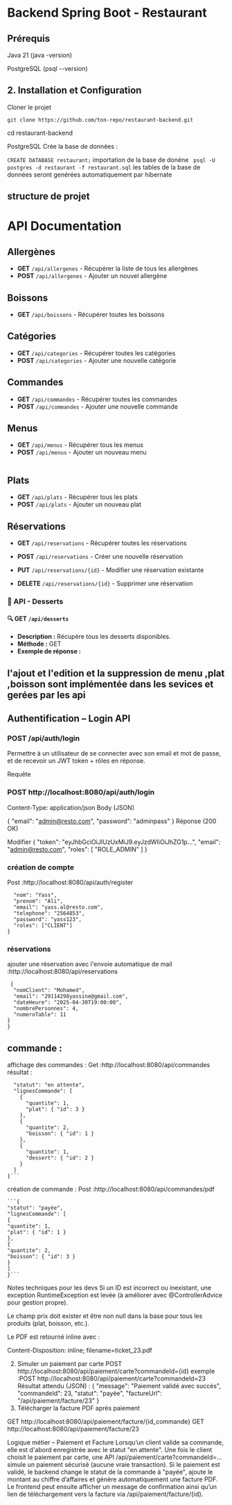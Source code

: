 # Backend Spring Boot - Restaurant

## Prérequis

Java 21 (java -version)

PostgreSQL (psql --version)


## 2. Installation et Configuration
Cloner le projet

```git clone https://github.com/ton-repo/restaurant-backend.git```

cd restaurant-backend

 PostgreSQL
Crée la base de données :

```CREATE DATABASE restaurant;```
importation de la base de donéne 
```` psql -U postgres -d restaurant -f restaurant.sql````
les tables de la base de données seront genérées automatiquement par hibernate
## structure de projet

# API Documentation

## Allergènes
- **GET** `/api/allergenes` - Récupérer la liste de tous les allergènes  
- **POST** `/api/allergenes` - Ajouter un nouvel allergène  

## Boissons
- **GET** `/api/boissons` - Récupérer toutes les boissons  

## Catégories
- **GET** `/api/categories` - Récupérer toutes les catégories  
- **POST** `/api/categories` - Ajouter une nouvelle catégorie  

## Commandes
- **GET** `/api/commandes` - Récupérer toutes les commandes  
- **POST** `/api/commandes` - Ajouter une nouvelle commande  

## Menus
- **GET** `/api/menus` - Récupérer tous les menus  
- **POST** `/api/menus` - Ajouter un nouveau menu  
```
```
## Plats
- **GET** `/api/plats` - Récupérer tous les plats  
- **POST** `/api/plats` - Ajouter un nouveau plat  

## Réservations
- **GET** `/api/reservations` - Récupérer toutes les réservations  
- **POST** `/api/reservations` - Créer une nouvelle réservation  

- **PUT** `/api/reservations/{id}` - Modifier une réservation existante  
- **DELETE** `/api/reservations/{id}` - Supprimer une réservation  
### 🍰 API - Desserts

#### 🔍 GET `/api/desserts`
- **Description :** Récupère tous les desserts disponibles.
- **Méthode :** GET
- **Exemple de réponse :**

## l'ajout et l'edition et la suppression de menu ,plat ,boisson sont implémentée dans les sevices et gerées par les api
## Authentification – Login API
### POST /api/auth/login
Permettre à un utilisateur de se connecter avec son email et mot de passe, et de recevoir un JWT token + rôles en réponse.

Requête

### POST http://localhost:8080/api/auth/login
Content-Type: application/json
Body (JSON)

{
  "email": "admin@resto.com",
  "password": "adminpass"
}
 Réponse (200 OK)

Modifier
{
  "token": "eyJhbGciOiJIUzUxMiJ9.eyJzdWIiOiJhZG1p...",
  "email": "admin@resto.com",
  "roles": [
    "ROLE_ADMIN"
  ]
}


### création de compte 
Post :http://localhost:8080/api/auth/register
```{
  "nom": "Yass",
  "prenom": "Ali",
  "email": "yass.al@resto.com",
  "telephone": "2564853",
  "password": "yass123",
  "roles": ["CLIENT"]
}
```
### réservations
ajouter une réservation avec l'envoie automatique de mail :http://localhost:8080/api/reservations 
```{
 {
  "nomClient": "Mohamed",
  "email": "29114298yassine@gmail.com",
  "dateHeure": "2025-04-30T19:00:00",
  "nombrePersonnes": 4,
  "numeroTable": 11
}
}
```
## commande :
affichage des commandes :
Get :http://localhost:8080/api/commandes
résultat :
```{
  "statut": "en attente",
  "lignesCommande": [
    {
      "quantite": 1,
      "plat": { "id": 3 }
    },
    {
      "quantite": 2,
      "boisson": { "id": 1 }
    },
    {
      "quantite": 1,
      "dessert": { "id": 2 }
    }
  ]
}``` 
````````
création de commande :
Post :http://localhost:8080/api/commandes/pdf
````````
```{
"statut": "payée",
"lignesCommande": [
{
"quantite": 1,
"plat": { "id": 1 }
},
{
"quantite": 2,
"boisson": { "id": 3 }
}
]
}```
````````
Notes techniques pour les devs
Si un ID est incorrect ou inexistant, une exception RuntimeException est levée (à améliorer avec @ControllerAdvice pour gestion propre).

Le champ prix doit exister et être non null dans la base pour tous les produits (plat, boisson, etc.).

Le PDF est retourné inline avec :

Content-Disposition: inline; filename=ticket_23.pdf

2. Simuler un paiement par carte
   POST http://localhost:8080/api/paiement/carte?commandeId={id}
exemple :POST http://localhost:8080/api/paiement/carte?commandeId=23
   Résultat attendu (JSON) :
   {
   "message": "Paiement validé avec succès",
   "commandeId": 23,
   "statut": "payée",
   "factureUrl": "/api/paiement/facture/23"
   }
3. Télécharger la facture PDF après paiement

GET http://localhost:8080/api/paiement/facture/{id_commande}
GET http://localhost:8080/api/paiement/facture/23

Logique métier – Paiement et Facture
Lorsqu’un client valide sa commande, elle est d'abord enregistrée avec le statut "en attente".
Une fois le client choisit le paiement par carte, une API /api/paiement/carte?commandeId=... simule un paiement sécurisé (aucune vraie transaction). Si le paiement est validé, le backend change le statut de la commande à "payée", ajoute le montant au chiffre d’affaires et génère automatiquement une facture PDF. Le frontend peut ensuite afficher un message de confirmation ainsi qu’un lien de téléchargement vers la facture via /api/paiement/facture/{id}.


